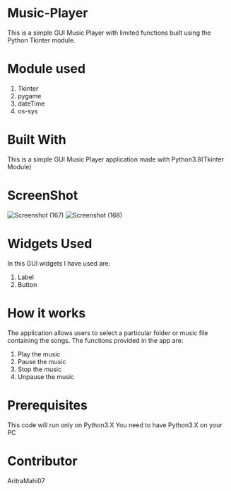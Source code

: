 # Music-Player
This is a simple GUI Music Player with limited functions built using the Python Tkinter module.

# Module used
1. Tkinter 
2. pygame 
3. dateTime 
4. os-sys

# Built With
This is a simple GUI Music Player application made with Python3.8(Tkinter Module)

# ScreenShot
![Screenshot (167)](https://github.com/AritraMahi07/Music-Player/assets/138608319/325b0456-756d-4d95-b551-4b56c063f826)
![Screenshot (168)](https://github.com/AritraMahi07/Music-Player/assets/138608319/824010e4-1649-46e0-bb8f-893c7c611e49)

# Widgets Used
In this GUI widgets I have used are: 
1. Label
2. Button

# How it works
The application allows users to select a particular folder or music file containing the songs. The functions provided in the app are:
1. Play the music
2. Pause the music
3. Stop the music
4. Unpause the music

# Prerequisites
This code will run only on Python3.X You need to have Python3.X on your PC

# Contributor
AritraMahi07

